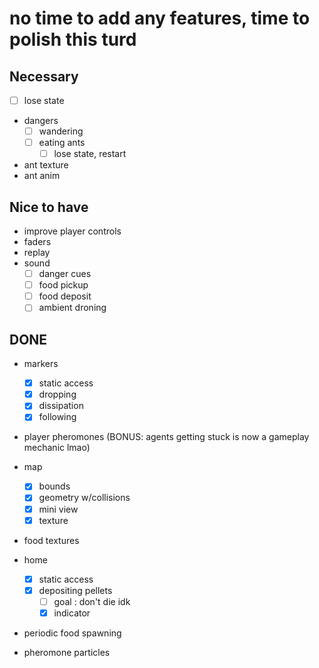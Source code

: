 # no time to add any features, time to polish this turd
## Necessary
- [ ] lose state
- dangers
	- [ ] wandering
	- [ ] eating ants
		- [ ] lose state, restart

- ant texture
- ant anim

## Nice to have
- improve player controls
- faders
- replay
- sound
	- [ ] danger cues
	- [ ] food pickup
	- [ ] food deposit
	- [ ] ambient droning

## DONE
- markers
	- [x] static access
	- [x] dropping
	- [x] dissipation
	- [x] following
- player pheromones (BONUS: agents getting stuck is now a gameplay mechanic lmao)
- map
	- [x] bounds
	- [x] geometry w/collisions
	- [x] mini view
	- [x] texture
- food textures
- home
	- [x] static access
	- [x] depositing pellets
		- [ ] goal : don't die idk
		- [x] indicator
- periodic food spawning

- pheromone particles
